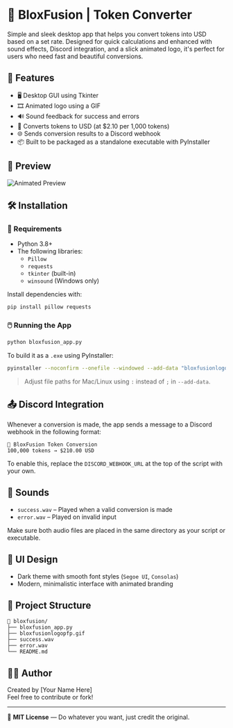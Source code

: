 # 💸 BloxFusion | Token Converter

Simple and sleek desktop app that helps you convert tokens into USD based on a set rate. Designed for quick calculations and enhanced with sound effects, Discord integration, and a slick animated logo, it's perfect for users who need fast and beautiful conversions.

## 🧠 Features

- 🖥️ Desktop GUI using Tkinter  
- 🎞️ Animated logo using a GIF  
- 🔊 Sound feedback for success and errors  
- 🧮 Converts tokens to USD (at $2.10 per 1,000 tokens)  
- 🌐 Sends conversion results to a Discord webhook  
- 📦 Built to be packaged as a standalone executable with PyInstaller  

## 📸 Preview

![Animated Preview](preview.gif) <!-- Replace with actual preview GIF or screenshot if available -->

## 🛠️ Installation

### 🔧 Requirements

- Python 3.8+
- The following libraries:
  - `Pillow`
  - `requests`
  - `tkinter` (built-in)
  - `winsound` (Windows only)

Install dependencies with:

```bash
pip install pillow requests
```

### 🖱️ Running the App

```bash
python bloxfusion_app.py
```

To build it as a `.exe` using PyInstaller:

```bash
pyinstaller --noconfirm --onefile --windowed --add-data "bloxfusionlogopfp.gif;." --add-data "success.wav;." --add-data "error.wav;." bloxfusion_app.py
```

> Adjust file paths for Mac/Linux using `:` instead of `;` in `--add-data`.

## 📤 Discord Integration

Whenever a conversion is made, the app sends a message to a Discord webhook in the following format:

```
💸 BloxFusion Token Conversion
100,000 tokens → $210.00 USD
```

To enable this, replace the `DISCORD_WEBHOOK_URL` at the top of the script with your own.

## 🔔 Sounds

- `success.wav` – Played when a valid conversion is made  
- `error.wav` – Played on invalid input  

Make sure both audio files are placed in the same directory as your script or executable.

## 🎨 UI Design

- Dark theme with smooth font styles (`Segoe UI`, `Consolas`)  
- Modern, minimalistic interface with animated branding

## 📁 Project Structure

```
📁 bloxfusion/
├── bloxfusion_app.py
├── bloxfusionlogopfp.gif
├── success.wav
├── error.wav
└── README.md
```

## 🧑‍💻 Author

Created by [Your Name Here]  
Feel free to contribute or fork!

---

🔗 **MIT License** — Do whatever you want, just credit the original.
